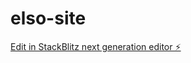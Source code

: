 # elso-site

[Edit in StackBlitz next generation editor ⚡️](https://stackblitz.com/~/github.com/Produits924/elso-site)
